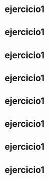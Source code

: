 # ejercicio1
# ejercicio1
# ejercicio1
# ejercicio1
# ejercicio1
# ejercicio1
# ejercicio1
# ejercicio1

